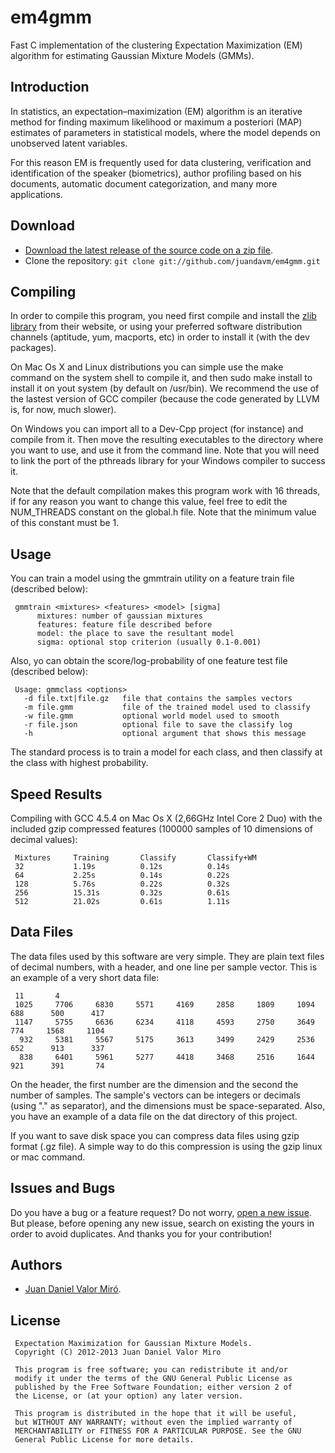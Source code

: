 em4gmm
======

Fast C implementation of the clustering Expectation Maximization (EM) algorithm for estimating Gaussian Mixture Models (GMMs).

Introduction
------------
In statistics, an expectation–maximization (EM) algorithm is an iterative method for finding maximum likelihood or maximum a posteriori (MAP) estimates of parameters in statistical models, where the model depends on unobserved latent variables.

For this reason EM is frequently used for data clustering, verification and identification of the speaker (biometrics), author profiling based on his documents, automatic document categorization, and many more applications.

Download
--------
* [Download the latest release of the source code on a zip file](https://github.com/juandavm/em4gmm/zipball/master).
* Clone the repository: `git clone git://github.com/juandavm/em4gmm.git`

Compiling
---------

In order to compile this program, you need first compile and install the [zlib library](http://www.zlib.net) from their website, or using your preferred software distribution channels (aptitude, yum, macports, etc) in order to install it (with the dev packages).

On Mac Os X and Linux distributions you can simple use the make command on the system shell to compile it, and then sudo make install to install it on yout system (by default on /usr/bin). We recommend the use of the lastest version of GCC compiler (because the code generated by LLVM is, for now, much slower).

On Windows you can import all to a Dev-Cpp project (for instance) and compile from it. Then move the resulting executables to the directory where you want to use, and use it from the command line. Note that you will need to link the port of the pthreads library for your Windows compiler to success it.

Note that the default compilation makes this program work with 16 threads, if for any reason you want to change this value, feel free to edit the NUM_THREADS constant on the global.h file. Note that the minimum value of this constant must be 1.

Usage
-----

You can train a model using the gmmtrain utility on a feature train file (described below):

     gmmtrain <mixtures> <features> <model> [sigma]
          mixtures: number of gaussian mixtures
          features: feature file described before
          model: the place to save the resultant model
          sigma: optional stop criterion (usually 0.1-0.001)

Also, yo can obtain the score/log-probability of one feature test file (described below):

     Usage: gmmclass <options>
       -d file.txt|file.gz   file that contains the samples vectors
       -m file.gmm           file of the trained model used to classify
       -w file.gmm           optional world model used to smooth
       -r file.json          optional file to save the classify log
       -h                    optional argument that shows this message

The standard process is to train a model for each class, and then classify at the class with highest probability.

Speed Results
-------------

Compiling with GCC 4.5.4 on Mac Os X (2,66GHz Intel Core 2 Duo) with the included gzip compressed features (100000 samples of 10 dimensions of decimal values):

     Mixtures     Training       Classify       Classify+WM
     32           1.19s          0.12s          0.14s
     64           2.25s          0.14s          0.22s
     128          5.76s          0.22s          0.32s
     256          15.31s         0.32s          0.61s
     512          21.02s         0.61s          1.11s

Data Files
----------

The data files used by this software are very simple. They are plain text files of decimal numbers, with a header, and one line per sample vector. This is an example of a very short data file:

     11       4
     1025     7706     6830     5571     4169     2858     1809     1094      688      500      417
     1147     5755     6636     6234     4118     4593     2750     3649      774     1568     1104
      932     5381     5567     5175     3613     3499     2429     2536      652      913      337
      838     6401     5961     5277     4418     3468     2516     1644      921      391       74

On the header, the first number are the dimension and the second the number of samples. The sample's vectors can be integers or decimals (using "." as separator), and the dimensions must be space-separated. Also, you have an example of a data file on the dat directory of this project.

If you want to save disk space you can compress data files using gzip format (.gz file). A simple way to do this compression is using the gzip linux or mac command.

Issues and Bugs
---------------
Do you have a bug or a feature request? Do not worry, [open a new issue](https://github.com/juandavm/em4gmm/issues). But please, before opening any new issue, search on existing the yours in order to avoid duplicates. And thanks you for your contribution!

Authors
------
 * [Juan Daniel Valor Miró](http://www.juandaniel.es/).

License
-------
     Expectation Maximization for Gaussian Mixture Models.
     Copyright (C) 2012-2013 Juan Daniel Valor Miro
     
     This program is free software; you can redistribute it and/or
     modify it under the terms of the GNU General Public License as
     published by the Free Software Foundation; either version 2 of
     the License, or (at your option) any later version.
     
     This program is distributed in the hope that it will be useful,
     but WITHOUT ANY WARRANTY; without even the implied warranty of
     MERCHANTABILITY or FITNESS FOR A PARTICULAR PURPOSE. See the GNU
     General Public License for more details.

